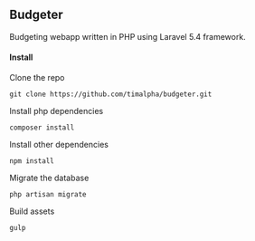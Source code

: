 ## Budgeter
Budgeting webapp written in PHP using Laravel 5.4 framework.


#### Install
Clone the repo
```shell
git clone https://github.com/timalpha/budgeter.git
```

Install php dependencies
```shell
composer install
```

Install other dependencies
```shell
npm install
```

Migrate the database
```shell
php artisan migrate
```

Build assets
```shell
gulp
```